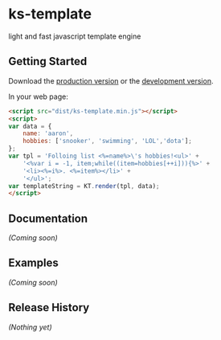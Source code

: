 # ks-template

light and fast javascript template engine

## Getting Started
Download the [production version][min] or the [development version][max].

[min]: https://raw.github.com/yessky/ks-template/master/dist/ks-template.min.js
[max]: https://raw.github.com/yessky/ks-template/master/dist/ks-template.js

In your web page:

```html
<script src="dist/ks-template.min.js"></script>
<script>
var data = {
	name: 'aaron',
	hobbies: ['snooker', 'swimming', 'LOL','dota'];
};
var tpl = 'Folloing list <%=name%>\'s hobbies!<ul>' +
	'<%var i = -1, item;while((item=hobbies[++i])){%>' +
	'<li><%=i%>. <%=item%></li>' +
	'</ul>';
var templateString = KT.render(tpl, data);
</script>
```

## Documentation
_(Coming soon)_

## Examples
_(Coming soon)_

## Release History
_(Nothing yet)_
